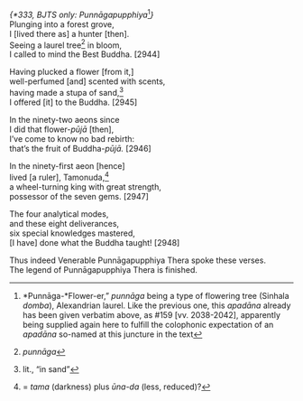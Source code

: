 *{\*333, BJTS only: Punnāgapupphiya*[^1]*}*  
Plunging into a forest grove,  
I \[lived there as\] a hunter \[then\].  
Seeing a laurel tree[^2] in bloom,  
I called to mind the Best Buddha. \[2944\]

Having plucked a flower \[from it,\]  
well-perfumed \[and\] scented with scents,  
having made a stupa of sand,[^3]  
I offered \[it\] to the Buddha. \[2945\]

In the ninety-two aeons since  
I did that flower-*pūjā* \[then\],  
I’ve come to know no bad rebirth:  
that’s the fruit of Buddha-*pūjā.* \[2946\]

In the ninety-first aeon \[hence\]  
lived \[a ruler\], Tamonuda,[^4]  
a wheel-turning king with great strength,  
possessor of the seven gems. \[2947\]

The four analytical modes,  
and these eight deliverances,  
six special knowledges mastered,  
\[I have\] done what the Buddha taught! \[2948\]

Thus indeed Venerable Punnāgapupphiya Thera spoke these verses.  
The legend of Punnāgapupphiya Thera is finished.

[^1]: *Punnāga-*Flower-er,” *punnāga* being a type of flowering tree
    (Sinhala *domba*), Alexandrian laurel. Like the previous one, this
    *apadāna* already has been given verbatim above, as \#159 \[vv.
    2038-2042\], apparently being supplied again here to fulfill the
    colophonic expectation of an *apadāna* so-named at this juncture in
    the text

[^2]: *punnāga*

[^3]: lit., “in sand”

[^4]: = *tama* (darkness) plus *ūna-da* (less, reduced)?
